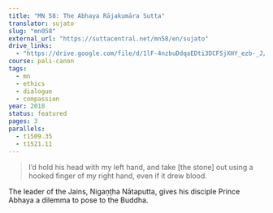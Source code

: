 ```yaml
---
title: "MN 58: The Abhaya Rājakumāra Sutta"
translator: sujato
slug: "mn058"
external_url: "https://suttacentral.net/mn58/en/sujato"
drive_links:
  - "https://drive.google.com/file/d/1lF-4nzbuDdqaEDti3DCFSjXHY_ezb-_J/view?usp=drivesdk"
course: pali-canon
tags:
  - mn
  - ethics
  - dialogue
  - compassion
year: 2018
status: featured
pages: 3
parallels:
  - t1509.35
  - t1521.11
---
```


> I’d hold his head with my left hand, and take [the stone] out using a hooked finger of my right hand, even if it drew blood.

The leader of the Jains, Nigaṇṭha Nātaputta, gives his disciple Prince Abhaya a dilemma to pose to the Buddha.


